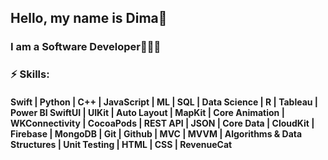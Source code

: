 <a><h2> Hello, my name is Dima👋 </h2></a>
<a><h3> I am a Software Developer🧑🏻‍💻 </h3></a>

<a><h3>⚡ Skills: </h3></a>
#### Swift | Python | C++ | JavaScript | ML | SQL | Data Science | R | Tableau | Power BI SwiftUI | UIKit | Auto Layout | MapKit | Core Animation | WKConnectivity | CocoaPods | REST API | JSON | Core Data | CloudKit | Firebase | MongoDB | Git | Github | MVC | MVVM | Algorithms & Data Structures | Unit Testing | HTML | CSS |  RevenueCat 

